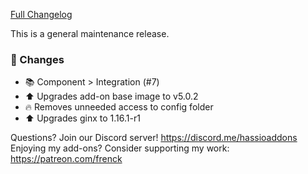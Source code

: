 [Full Changelog][changelog]

This is a general maintenance release.

### 🔨 Changes

- :books: Component > Integration (#7)
- :arrow_up: Upgrades add-on base image to v5.0.2
- :fire: Removes unneeded access to config folder
- :arrow_up: Upgrades ginx to 1.16.1-r1

[changelog]: https://github.com/hassio-addons/addon-happy-bubbles/compare/v3.0.3...v3.0.4

Questions? Join our Discord server! https://discord.me/hassioaddons
Enjoying my add-ons? Consider supporting my work: https://patreon.com/frenck